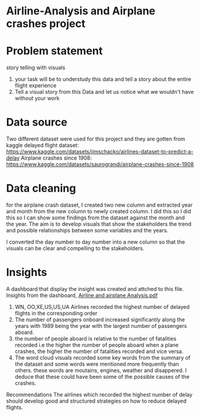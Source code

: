 # Airline-Analysis and Airplane crashes project


# Problem statement
story telling with visuals

1. your task will be to understudy this data and tell a story about the entire flight experience
2. Tell a visual story from this Data and let us notice what we wouldn't have without your work
 

# Data source
Two different dataset were used for this project and they are gotten from kaggle
delayed flight dataset: https://www.kaggle.com/datasets/jimschacko/airlines-dataset-to-predict-a-delay
Airplane crashes since 1908: https://www.kaggle.com/datasets/saurograndi/airplane-crashes-since-1908 

# Data cleaning
for the airplane crash dataset, I created two new column and extracted year and month from the new column to newly created column. I did this so I did this so I can show some findings from the dataset against the month and the year. The aim is to develop visuals that show the stakeholders the trend and possible relationships between some variables and the years.

I converted the day number to day number into a new column so that the visuals can be clear and compelling to the stakeholders.


# Insights
A dashboard that display the insight was created and attched to this file.
Insights from the dashboard, 
[Airline and airplane Analysis.pdf](https://github.com/hadassah45/Airline-Analysis/files/9252801/Airline.and.airplane.Analysis.pdf)

1. WN, OO,XE,US,US,UA Airlines recorded the highest number of delayed flights in the corresponding order
2. The number of passengers onboard increased significantly along the years with 1989 being the year with the largest number of passengers aboard.
3. the number of people aboard is relative to the number of fatalities recorded i.e the higher the number of people aboard when a plane crashes, the higher the number of fatalities recorded and vice versa.
4. The word cloud visuals recorded some key words from the summary of the dataset and some words were mentioned more frequently than others. these words are moutains, engines, weather and disappered. I deduce that these could have been some of the possible causes of the crashes.


Recommendations
The airlines which recorded the highest number of delay should develop good and structured strategies on how to reduce delayed flights.





